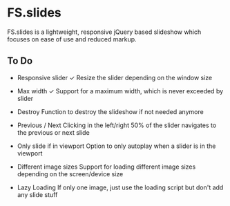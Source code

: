 # FS.slides

FS.slides is a lightweight, responsive jQuery based slideshow which focuses on ease of use and reduced markup.

## To Do

- Responsive slider ✓
Resize the slider depending on the window size

- Max width ✓
Support for a maximum width, which is never exceeded by slider

- Destroy
Function to destroy the slideshow if not needed anymore

- Previous / Next
Clicking in the left/right 50% of the slider navigates to the previous or next slide

- Only slide if in viewport
Option to only autoplay when a slider is in the viewport

- Different image sizes
Support for loading different image sizes depending on the screen/device size

- Lazy Loading
If only one image, just use the loading script but don't add any slide stuff


